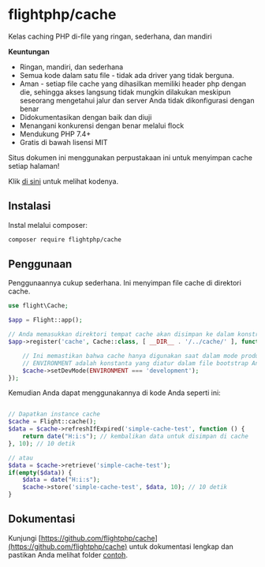# flightphp/cache

Kelas caching PHP di-file yang ringan, sederhana, dan mandiri

**Keuntungan** 
- Ringan, mandiri, dan sederhana
- Semua kode dalam satu file - tidak ada driver yang tidak berguna.
- Aman - setiap file cache yang dihasilkan memiliki header php dengan die, sehingga akses langsung tidak mungkin dilakukan meskipun seseorang mengetahui jalur dan server Anda tidak dikonfigurasi dengan benar
- Didokumentasikan dengan baik dan diuji
- Menangani konkurensi dengan benar melalui flock
- Mendukung PHP 7.4+
- Gratis di bawah lisensi MIT

Situs dokumen ini menggunakan perpustakaan ini untuk menyimpan cache setiap halaman!

Klik [di sini](https://github.com/flightphp/cache) untuk melihat kodenya.

## Instalasi

Instal melalui composer:

```bash
composer require flightphp/cache
```

## Penggunaan

Penggunaannya cukup sederhana. Ini menyimpan file cache di direktori cache.

```php
use flight\Cache;

$app = Flight::app();

// Anda memasukkan direktori tempat cache akan disimpan ke dalam konstruktor
$app->register('cache', Cache::class, [ __DIR__ . '/../cache/' ], function(Cache $cache) {

	// Ini memastikan bahwa cache hanya digunakan saat dalam mode produksi
	// ENVIRONMENT adalah konstanta yang diatur dalam file bootstrap Anda atau di tempat lain dalam aplikasi Anda
	$cache->setDevMode(ENVIRONMENT === 'development');
});
```

Kemudian Anda dapat menggunakannya di kode Anda seperti ini:

```php

// Dapatkan instance cache
$cache = Flight::cache();
$data = $cache->refreshIfExpired('simple-cache-test', function () {
    return date("H:i:s"); // kembalikan data untuk disimpan di cache
}, 10); // 10 detik

// atau
$data = $cache->retrieve('simple-cache-test');
if(empty($data)) {
	$data = date("H:i:s");
	$cache->store('simple-cache-test', $data, 10); // 10 detik
}
```

## Dokumentasi

Kunjungi [https://github.com/flightphp/cache](https://github.com/flightphp/cache) untuk dokumentasi lengkap dan pastikan Anda melihat folder [contoh](https://github.com/flightphp/cache/tree/master/examples).